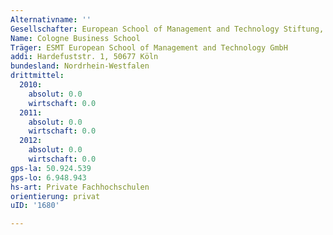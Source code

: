 ```yaml
---
Alternativname: ''
Gesellschafter: European School of Management and Technology Stiftung, Gesellschaft der Freunde und Förderer der ESMT e. V.
Name: Cologne Business School
Träger: ESMT European School of Management and Technology GmbH
addi: Hardefuststr. 1, 50677 Köln
bundesland: Nordrhein-Westfalen
drittmittel:
  2010:
    absolut: 0.0
    wirtschaft: 0.0
  2011:
    absolut: 0.0
    wirtschaft: 0.0
  2012:
    absolut: 0.0
    wirtschaft: 0.0
gps-la: 50.924.539
gps-lo: 6.948.943
hs-art: Private Fachhochschulen
orientierung: privat
uID: '1680'

---
```


